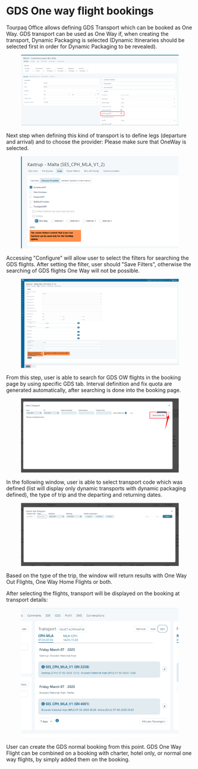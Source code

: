 # GDS One way flight bookings

Tourpaq Office allows defining GDS Transport which can be booked as One Way. GDS transport can be used as One Way if, when creating the transport, Dynamic Packaging is selected (Dynamic Itineraries should be selected first in order for Dynamic Packaging to be revealed).

<figure><img src="../.gitbook/assets/image (19) (1).png" alt=""><figcaption></figcaption></figure>

Next step when defining this kind of transport is to define legs (departure and arrival) and to choose the provider: Please make sure that OneWay is selected.

<figure><img src="../.gitbook/assets/image (15) (1).png" alt=""><figcaption></figcaption></figure>

Accessing "Configure" will allow user to select the filters for searching the GDS flights. After setting the filter, user should "Save Filters", otherwise the searching of GDS flights One Way will not be possible.

<figure><img src="../.gitbook/assets/image (16) (1).png" alt=""><figcaption></figcaption></figure>

From this step, user is able to search for GDS OW flights in the booking page by using specific GDS tab. Interval definition and fix quota are generated automatically, after searching is done into the booking page.

<figure><img src="../.gitbook/assets/image (17) (1).png" alt=""><figcaption></figcaption></figure>

In the following window, user is able to select transport code which was defined (list will display only dynamic transports with dynamic packaging defined), the type of trip and the departing and returning dates.

<figure><img src="../.gitbook/assets/image (18) (1).png" alt=""><figcaption></figcaption></figure>

Based on the type of the trip, the window will return results with One Way Out Flights, One Way Home Flights or both.

After selecting the flights, transport will be displayed on the booking at transport details:

<figure><img src="../.gitbook/assets/image (20) (1).png" alt=""><figcaption></figcaption></figure>

User can create the GDS normal booking from this point. GDS One Way Flight can be combined on a booking with charter, hotel only, or normal one way flights, by simply added them on the booking.
